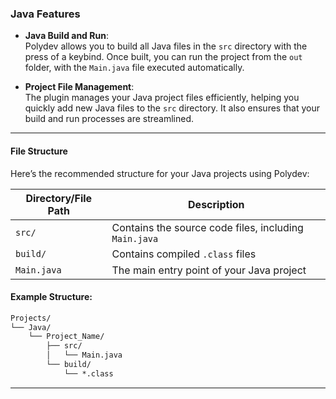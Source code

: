 ### **Java Features**

* **Java Build and Run**:  
  Polydev allows you to build all Java files in the `src` directory with the press of a keybind. Once built, you can run the project from the `out` folder, with the `Main.java` file executed automatically.

* **Project File Management**:  
  The plugin manages your Java project files efficiently, helping you quickly add new Java files to the `src` directory. It also ensures that your build and run processes are streamlined.

---

#### File Structure
Here’s the recommended structure for your Java projects using Polydev:

| Directory/File Path        | Description                                          |
|----------------------------|------------------------------------------------------|
| `src/`                     | Contains the source code files, including `Main.java` |
| `build/`                   | Contains compiled `.class` files                     |
| `Main.java`                | The main entry point of your Java project             |

#### Example Structure:

```md
Projects/
└── Java/
    └── Project_Name/
        ├── src/
        │   └── Main.java
        └── build/
            └── *.class
```

---
